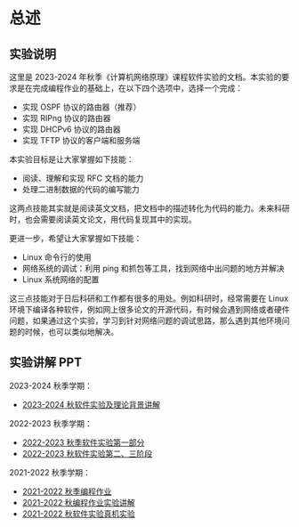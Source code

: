 # 总述

## 实验说明

这里是 2023-2024 年秋季《计算机网络原理》课程软件实验的文档。本实验的要求是在完成编程作业的基础上，在以下四个选项中，选择一个完成：

* 实现 OSPF 协议的路由器（推荐）
* 实现 RIPng 协议的路由器
* 实现 DHCPv6 协议的路由器
* 实现 TFTP 协议的客户端和服务端

本实验目标是让大家掌握如下技能：

* 阅读、理解和实现 RFC 文档的能力
* 处理二进制数据的代码的编写能力

这两点技能其实就是阅读英文文档，把文档中的描述转化为代码的能力。未来科研时，也会需要阅读英文论文，用代码复现其中的实现。

更进一步，希望让大家掌握如下技能：

* Linux 命令行的使用
* 网络系统的调试：利用 ping 和抓包等工具，找到网络中出问题的地方并解决
* Linux 系统网络的配置

这三点技能对于日后科研和工作都有很多的用处。例如科研时，经常需要在 Linux 环境下编译各种软件，例如网上很多论文的开源代码，有时候会遇到网络或者硬件问题，如果通过这个实验，学习到针对网络问题的调试思路，那么遇到其他环境问题的时候，也可以类似地解决。

## 实验讲解 PPT

2023-2024 秋季学期：

- [2023-2024 秋软件实验及理论背景讲解](./slides/2023-2024秋软件实验及理论背景讲解.pdf)

2022-2023 秋季学期：

- [2022-2023 秋季软件实验第一部分](./slides/2022-2023秋季软件实验第一部分.pdf)
- [2022-2023 秋软件实验第二、三阶段](./slides/2022-2023秋软件实验第二、三阶段.pdf)

2021-2022 秋季学期：

- [2021-2022 秋季编程作业](./slides/2021-2022秋季编程作业.pdf)
- [2021-2022 秋编程作业实验讲解](./slides/2021-2022秋编程作业实验讲解.pdf)
- [2021-2022 秋软件实验真机实验](./slides/2021-2022秋软件实验真机实验.pdf)
